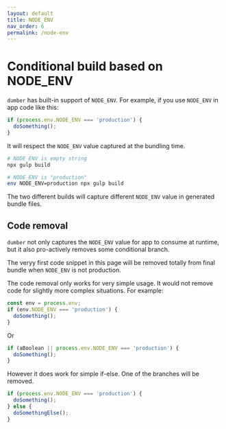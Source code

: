 ```yaml
---
layout: default
title: NODE_ENV
nav_order: 6
permalink: /node-env
---
```


# Conditional build based on NODE_ENV

`dumber` has built-in support of `NODE_ENV`. For example, if you use `NODE_ENV` in app code like this:

```js
if (process.env.NODE_ENV === 'production') {
  doSomething();
}
```

It will respect the `NODE_ENV` value captured at the bundling time.

```bash
# NODE_ENV is empty string
npx gulp build

# NODE_ENV is "production"
env NODE_ENV=production npx gulp build
```

The two different builds will capture different `NODE_ENV` value in generated bundle files.

## Code removal

`dumber` not only captures the `NODE_ENV` value for app to consume at runtime, but it also pro-actively removes some conditional branch.

The veryy first code snippet in this page will be removed totally from final bundle when `NODE_ENV` is not production.

The code removal only works for very simple usage. It would not remove code for slightly more complex situations. For example:


```js
const env = process.env;
if (env.NODE_ENV === 'production') {
  doSomething();
}
```

Or
```js
if (aBoolean || process.env.NODE_ENV === 'production') {
  doSomething();
}
```

However it does work for simple if-else. One of the branches will be removed.

```js
if (process.env.NODE_ENV === 'production') {
  doSomething();
} else {
  doSomethingElse();
}
```
